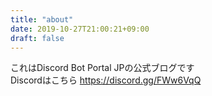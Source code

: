 ```yaml
---
title: "about"
date: 2019-10-27T21:00:21+09:00
draft: false
---
```


これはDiscord Bot Portal JPの公式ブログです  
Discordはこちら https://discord.gg/FWw6VqQ
